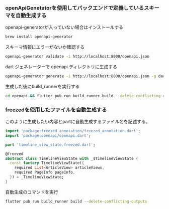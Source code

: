 ### openApiGenetatorを使用してバックエンドで定義しているスキーマを自動生成する

openapi-generatorが入っていない場合はインストールする
```sh
brew install openapi-generator
```

スキーマ情報にエラーがないか確認する
```sh
openapi-generator validate -i http://localhost:8000/openapi.json
```

dart ジェネレーターで openapi ディレクトリに生成する
```sh
openapi-generator generate -i http://localhost:8000/openapi.json -g dart-dio -o openapi
```

生成した後にbuild_runnerを実行する
```sh
cd openapi && flutter pub run build_runner build --delete-conflicting-outputs
```


### freezedを使用したファイルを自動生成する
このように生成したい内容とpartに自動生成するファイル名を記述する。
```dart
import 'package:freezed_annotation/freezed_annotation.dart';
import 'package:openapi/openapi.dart';

part 'timeline_view_state.freezed.dart';

@freezed
abstract class TimelineViewState with _$TimelineViewState {
  const factory TimelineViewState({
    required List<ArticleView> articleViews,
    required PageInfo pageInfo,
  }) = _TimelineViewState;
}
```

自動生成のコマンドを実行
```sh
flutter pub run build_runner build --delete-conflicting-outputs
```